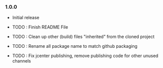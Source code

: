 ### 1.0.0
 - Initial release

 - TODO : Finish README File
 - TODO : Clean up other (build) files "inherited" from the cloned project
 - TODO : Rename all package name to match github packaging
 - TODO : Fix jcenter publishing, remove publishing code for other unused channels